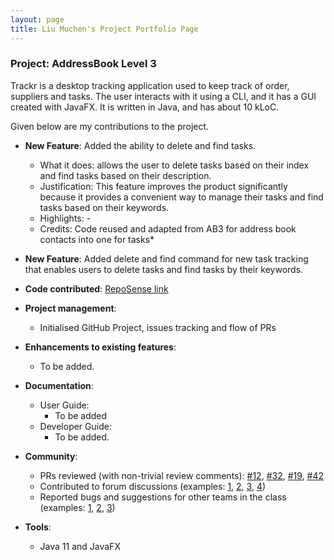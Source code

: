 ```yaml
---
layout: page
title: Liu Muchen's Project Portfolio Page
---
```


### Project: AddressBook Level 3

Trackr is a desktop tracking application used to keep track of order, suppliers and tasks. The user interacts with it using a CLI, and it has a GUI created with JavaFX. It is written in Java, and has about 10 kLoC.

Given below are my contributions to the project.

* **New Feature**: Added the ability to delete and find tasks.
  * What it does: allows the user to delete tasks based on their index and find tasks based on their description.
  * Justification: This feature improves the product significantly because it provides a convenient way to manage their tasks and find tasks based on their keywords.
  * Highlights: -
  * Credits: Code reused and adapted from AB3 for address book contacts into one for tasks*

* **New Feature**: Added delete and find command for new task tracking that enables users to delete tasks and find tasks by their keywords.

* **Code contributed**: [RepoSense link](https://nus-cs2103-ay2223s2.github.io/tp-dashboard/?search=liumc-sg&breakdown=true)

* **Project management**:
  * Initialised GitHub Project, issues tracking and flow of PRs

* **Enhancements to existing features**:
  * To be added.

* **Documentation**:
  * User Guide:
    * To be added
  * Developer Guide:
    * To be added.

* **Community**:
  * PRs reviewed (with non-trivial review comments): [\#12](), [\#32](), [\#19](), [\#42]()
  * Contributed to forum discussions (examples: [1](), [2](), [3](), [4]())
  * Reported bugs and suggestions for other teams in the class (examples: [1](), [2](), [3]())

* **Tools**:
  * Java 11 and JavaFX